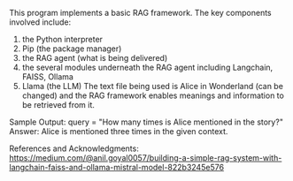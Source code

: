 This program implements a basic RAG framework. The key components involved include: 
1) the Python interpreter
2) Pip (the package manager)
3) the RAG agent (what is being delivered)
4) the several modules underneath the RAG agent including Langchain, FAISS, Ollama
5) Llama (the LLM)
The text file being used is Alice in Wonderland (can be changed) and the RAG framework enables meanings and information to be retrieved from it.

Sample Output:
query = "How many times is Alice mentioned in the story?"
Answer:  Alice is mentioned three times in the given context.

References and Acknowledgments:
https://medium.com/@anil.goyal0057/building-a-simple-rag-system-with-langchain-faiss-and-ollama-mistral-model-822b3245e576
